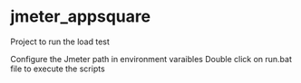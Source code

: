 # jmeter_appsquare
Project to run the load test

Configure the Jmeter path in environment varaibles
Double click on run.bat file to execute the scripts
